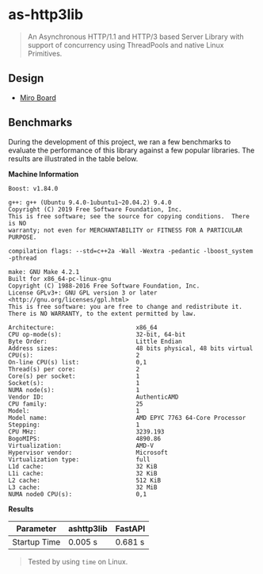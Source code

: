 # as-http3lib
> An Asynchronous HTTP/1.1 and HTTP/3 based Server Library with support of
> concurrency using ThreadPools and native Linux Primitives.

## Design
+ [Miro Board](https://miro.com/app/board/uXjVN645xLw=/?share_link_id=143978576535)

## Benchmarks
During the development of this project, we ran a few benchmarks to evaluate the 
performance of this library against a few popular libraries. The results are illustrated
in the table below.

**Machine Information**
```
Boost: v1.84.0

g++: g++ (Ubuntu 9.4.0-1ubuntu1~20.04.2) 9.4.0
Copyright (C) 2019 Free Software Foundation, Inc.
This is free software; see the source for copying conditions.  There is NO
warranty; not even for MERCHANTABILITY or FITNESS FOR A PARTICULAR PURPOSE.

compilation flags: --std=c++2a -Wall -Wextra -pedantic -lboost_system -pthread

make: GNU Make 4.2.1
Built for x86_64-pc-linux-gnu
Copyright (C) 1988-2016 Free Software Foundation, Inc.
License GPLv3+: GNU GPL version 3 or later <http://gnu.org/licenses/gpl.html>
This is free software: you are free to change and redistribute it.
There is NO WARRANTY, to the extent permitted by law.

Architecture:                       x86_64
CPU op-mode(s):                     32-bit, 64-bit
Byte Order:                         Little Endian
Address sizes:                      48 bits physical, 48 bits virtual
CPU(s):                             2
On-line CPU(s) list:                0,1
Thread(s) per core:                 2
Core(s) per socket:                 1
Socket(s):                          1
NUMA node(s):                       1
Vendor ID:                          AuthenticAMD
CPU family:                         25
Model:                              1
Model name:                         AMD EPYC 7763 64-Core Processor
Stepping:                           1
CPU MHz:                            3239.193
BogoMIPS:                           4890.86
Virtualization:                     AMD-V
Hypervisor vendor:                  Microsoft
Virtualization type:                full
L1d cache:                          32 KiB
L1i cache:                          32 KiB
L2 cache:                           512 KiB
L3 cache:                           32 MiB
NUMA node0 CPU(s):                  0,1
```

**Results**

Parameter        | ashttp3lib      | FastAPI
-----------------|-----------------|-----------------
Startup Time     | 0.005 s         | 0.681 s

> Tested by using `time` on Linux.

